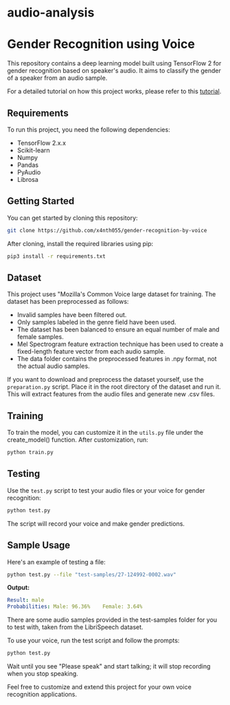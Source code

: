 # audio-analysis
# Gender Recognition using Voice

This repository contains a deep learning model built using TensorFlow 2 for gender recognition based on speaker's audio. It aims to 
classify the gender of a speaker from an audio sample.

For a detailed tutorial on how this project works, please refer to this 
[tutorial](https://www.thepythoncode.com/article/gender-recognition-by-voice-using-tensorflow-in-python).

## Requirements

To run this project, you need the following dependencies:

- TensorFlow 2.x.x
- Scikit-learn
- Numpy
- Pandas
- PyAudio
- Librosa

## Getting Started

You can get started by cloning this repository:
```bash
git clone https://github.com/x4nth055/gender-recognition-by-voice
```

After cloning, install the required libraries using pip:
```bash
pip3 install -r requirements.txt
```

## Dataset
This project uses "Mozilla's Common Voice large dataset for training. The dataset has been preprocessed as follows:

- Invalid samples have been filtered out.
- Only samples labeled in the genre field have been used.
- The dataset has been balanced to ensure an equal number of male and female samples.
- Mel Spectrogram feature extraction technique has been used to create a fixed-length feature vector from each audio sample.
- The data folder contains the preprocessed features in .npy format, not the actual audio samples.

If you want to download and preprocess the dataset yourself, use the ```preparation.py``` script. Place it in the root directory of the 
dataset and run it. This will extract features from the audio files and generate new .csv files.

## Training
To train the model, you can customize it in the ```utils.py``` file under the create_model() function. After customization, run:
```bash
python train.py
```
## Testing
Use the ```test.py``` script to test your audio files or your voice for gender recognition:
```bash
python test.py
```

The script will record your voice and make gender predictions.

## Sample Usage
Here's an example of testing a file:
```bash
python test.py --file "test-samples/27-124992-0002.wav"
```

**Output:**
```yaml
Result: male
Probabilities: Male: 96.36%    Female: 3.64%
```

There are some audio samples provided in the test-samples folder for you to test with, taken from the LibriSpeech dataset.

To use your voice, run the test script and follow the prompts:
```bash
python test.py
```

Wait until you see "Please speak" and start talking; it will stop recording when you stop speaking.

Feel free to customize and extend this project for your own voice recognition applications.
